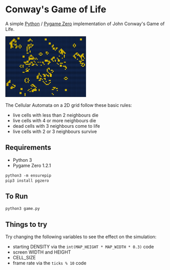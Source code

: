 # Conway's Game of Life

A simple [Python](https://www.python.org/) / [Pygame Zero](https://pygame-zero.readthedocs.io/) implementation
of John Conway's Game of Life.

<img src="https://github.com/retroredge/pgzero-games/raw/master/game-of-life/images/screen-shot.png?raw=true" width="50%" height="50%">

The Cellular Automata on a 2D grid follow these basic rules:

- live cells with less than 2 neighbours die
- live cells with 4 or more neighbours die
- dead cells with 3 neighbours come to life
- live cells with 2 or 3 neighbours survive

## Requirements

- Python 3
- Pygame Zero 1.2.1

```
python3 -m ensurepip
pip3 install pgzero
```

## To Run
```
python3 game.py
```

## Things to try

Try changing the following variables to see the effect on the simulation:

- starting DENSITY via the `int(MAP_HEIGHT * MAP_WIDTH * 0.3)` code
- screen WIDTH and HEIGHT
- CELL_SIZE
- frame rate via the `ticks % 10` code

